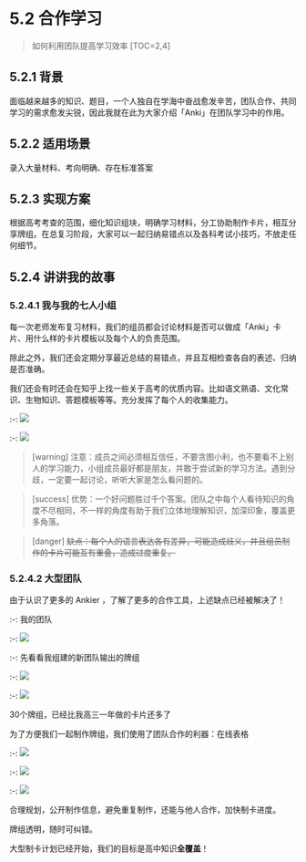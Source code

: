 # 5.2 合作学习
> 如何利用团队提高学习效率
[TOC=2,4]
## 5.2.1 背景

面临越来越多的知识、题目，一个人独自在学海中奋战愈发辛苦，团队合作、共同学习的需求愈发尖锐，因此我就在此为大家介绍「Anki」在团队学习中的作用。

## 5.2.2 适用场景

录入大量材料、考向明确、存在标准答案

## 5.2.3 实现方案

根据高考考查的范围，细化知识组块，明确学习材料，分工协助制作卡片，相互分享牌组。在总复习阶段，大家可以一起归纳易错点以及各科考试小技巧，不放走任何细节。

## 5.2.4 讲讲我的故事

### 5.2.4.1 我与我的七人小组

每一次老师发布复习材料，我们的组员都会讨论材料是否可以做成「Anki」卡片、用什么样的卡片模板以及每个人的负责范围。

除此之外，我们还会定期分享最近总结的易错点，并且互相检查各自的表述、归纳是否准确。

我们还会有时还会在知乎上找一些关于高考的优质内容。比如语文熟语、文化常识、生物知识、答题模板等等。充分发挥了每个人的收集能力。

:-: ![](../images/TIM截图20180725213942.png)

:-: ![](../images/TIM截图20180725214021.png)

>[warning] 注意：成员之间必须相互信任，不要贪图小利，也不要看不上别人的学习能力，小组成员最好都是朋友，并敢于尝试新的学习方法。遇到分歧，一定要一起讨论，听听大家是怎么看问题的。

>[success] 优势：一个好问题胜过千个答案。团队之中每个人看待知识的角度不尽相同，不一样的角度有助于我们立体地理解知识，加深印象，覆盖更多角落。

>[danger] ~~缺点：每个人的语言表达各有差异，可能造成歧义，并且组员制作的卡片可能互有重叠，造成过度重复。~~

### 5.2.4.2 大型团队

由于认识了更多的 Ankier ，了解了更多的合作工具，上述缺点已经被解决了！

:-: 我的团队

:-: ![](../.gitbook/assets/tim-jie-tu-20180928224124.png)

:-: 先看看我组建的新团队输出的牌组

:-: ![](../.gitbook/assets/tim-jie-tu-20180928223905.png)

:-: ![](../.gitbook/assets/tim-jie-tu-20180928223934.png)

  
30个牌组，已经比我高三一年做的卡片还多了

为了方便我们一起制作牌组，我们使用了团队合作的利器：在线表格

:-: ![](../.gitbook/assets/tim-jie-tu-20180928224416.png)

:-: ![](../.gitbook/assets/tim-jie-tu-20180928224438.png)

:-: ![](../.gitbook/assets/tim-jie-tu-20180928224604.png)

合理规划，公开制作信息，避免重复制作，还能与他人合作，加快制卡进度。

牌组透明，随时可纠错。

大型制卡计划已经开始，我们的目标是高中知识**全覆盖**！

